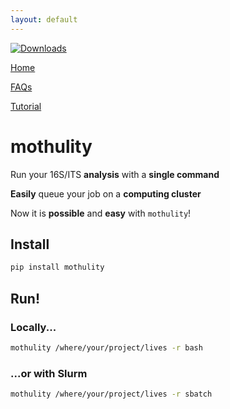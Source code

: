 ```yaml
---
layout: default
---
```


[![Downloads](http://pepy.tech/badge/mothulity)](http://pepy.tech/project/mothulity)

[Home](./index.md)

[FAQs](./faqs.html)

[Tutorial](./tutorial.html)


# mothulity


Run your 16S/ITS **analysis** with a **single command**

**Easily** queue your job on a **computing cluster**

Now it is **possible** and **easy** with ```mothulity```!


## Install


```bash
pip install mothulity
```


## Run!


### Locally...


```bash
mothulity /where/your/project/lives -r bash
```


### ...or with Slurm


```bash
mothulity /where/your/project/lives -r sbatch
```
